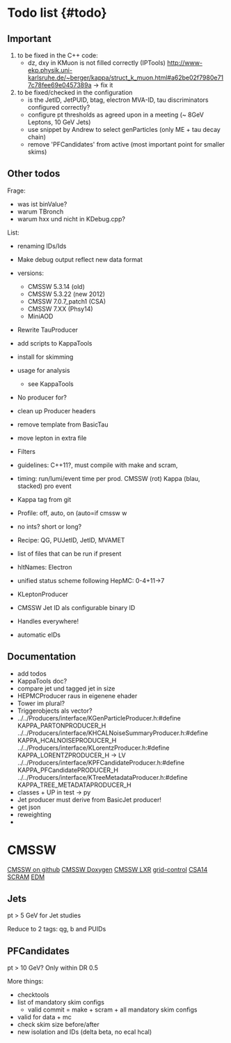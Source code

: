 Todo list {#todo}
=================

## Important

1. to be fixed in the C++ code:
    - dz, dxy in KMuon is not filled correctly (IPTools) http://www-ekp.physik.uni-karlsruhe.de/~berger/kappa/struct_k_muon.html#a62be02f7980e717c78fee69e0457389a -> fix it
2. to be fixed/checked in the configuration
    - is the JetID, JetPUID, btag, electron MVA-ID, tau discriminators configured correctly?
    - configure pt thresholds as agreed upon in a meeting (~ 8GeV Leptons, 10 GeV Jets)
    - use snippet by Andrew to select genParticles (only ME + tau decay chain)
    - remove 'PFCandidates' from active (most important point for smaller skims)


## Other todos

Frage:
- was ist binValue?
- warum TBronch
- warum hxx und nicht in KDebug.cpp?

List:
- renaming IDs/Ids
- Make debug output reflect new data format

- versions:
  - CMSSW 5.3.14 (old)
  - CMSSW 5.3.22 (new 2012)
  - CMSSW 7.0.7_patch1  (CSA)
  - CMSSW 7.XX (Phsy14)
  - MiniAOD
- Rewrite TauProducer
- add scripts to KappaTools
- install for skimming
- usage for analysis
  - see KappaTools

- No producer for?
- clean up Producer headers
- remove template from BasicTau
- move lepton in extra file
- Filters
- guidelines: C++11?, must compile with make and scram, 
- timing: run/lumi/event time per prod. CMSSW (rot) Kappa (blau, stacked) pro event
- Kappa tag from git
- Profile: off, auto, on (auto=if cmssw w
- no ints? short or long?
- Recipe: QG, PUJetID, JetID, MVAMET
- list of files that can be run if present
- hltNames: Electron
- unified status scheme following HepMC: 0-4+11->7
- KLeptonProducer
- CMSSW Jet ID als configurable binary ID
- Handles everywhere!
- automatic eIDs

## Documentation
- add todos
- KappaTools doc?
- compare jet und tagged jet in size
- HEPMCProducer raus in eigenene ehader
- Tower im plural?
- Triggerobjects als vector?
- ../../Producers/interface/KGenParticleProducer.h:#define KAPPA_PARTONPRODUCER_H
../../Producers/interface/KHCALNoiseSummaryProducer.h:#define KAPPA_HCALNOISEPRODUCER_H
../../Producers/interface/KLorentzProducer.h:#define KAPPA_LORENTZPRODUCER_H -> LV
../../Producers/interface/KPFCandidateProducer.h:#define KAPPA_PFCandidatePRODUCER_H
../../Producers/interface/KTreeMetadataProducer.h:#define KAPPA_TREE_METADATAPRODUCER_H
- classes + UP in test -> py
- Jet producer must derive from BasicJet producer!
- get json
- reweighting
- 

# CMSSW
[CMSSW on github](https://github.com/cms-sw/cmssw)
[CMSSW Doxygen](https://cmssdt.cern.ch/SDT/doxygen/)
[CMSSW LXR]()
[grid-control]()
[CSA14](https://twiki.cern.ch/twiki/bin/viewauth/CMS/CSA14)
[SCRAM](https://twiki.cern.ch/twiki/bin/view/CMSPublic/SWGuideScram)
[EDM](https://twiki.cern.ch/twiki/bin/view/CMSPublic/SWGuideEDMGetDataFromEvent)



Jets
----
pt > 5 GeV for Jet studies

Reduce to 2 tags: qg, b and PUIDs


PFCandidates
------------
pt > 10 GeV?
Only within DR 0.5


More things:
- checktools
- list of mandatory skim configs
  - valid commit = make + scram + all mandatory skim configs
- valid for data + mc
- check skim size before/after
- new isolation and IDs (delta beta, no ecal hcal)
